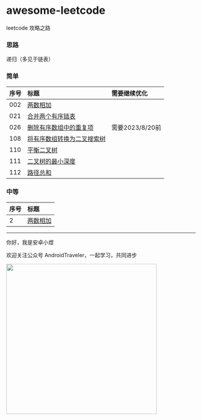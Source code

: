# awesome-leetcode
leetcode 攻略之路

### 思路
递归（多见于链表）

### 简单

| 序号  | 标题                                     | 需要继续优化       |
|:----|:---------------------------------------|:-------------|
| 002 | [两数相加](./java/002.md)                  |
| 021 | [合并两个有序链表](./java/021.md)              |
| 026 | [删除有序数组中的重复项](./java/026.md)           | 需要2023/8/20前 |
| 108 | [将有序数组转换为二叉搜索树](./java/108.md)         |
| 110 | [平衡二叉树](./java/110.md)                 |
| 111 | [二叉树的最小深度](./java/111.md)              |
| 112 | [路径总和](./java/112.md)                  |



### 中等

| 序号 | 标题                                     |
| :--- | :--------------------------------       |
| 2    | [两数相加](./java/002.md)                 |


<hr/>

你好，我是安卓小煜

欢迎关注公众号 AndroidTraveler，一起学习，共同进步

<img src="./res/image/wechat_official_account.jpg" width="400"/>
